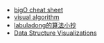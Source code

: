 - [bigO cheat sheet](https://www.bigocheatsheet.com/)
- [visual algorithm](https://visualgo.net/en)
- [labuladong的算法小抄](https://labuladong.gitbook.io/algo/)
- [Data Structure Visualizations](https://www.cs.usfca.edu/~galles/visualization/Algorithms.html)

